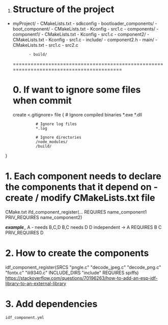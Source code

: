 
1. Structure of the project
    =========================================================================================
- myProject/
             - CMakeLists.txt
             - sdkconfig
             - bootloader_components/ - boot_component/ - CMakeLists.txt
                                                        - Kconfig
                                                        - src1.c
             - components/ - component1/ - CMakeLists.txt
                                         - Kconfig
                                         - src1.c
                           - component2/ - CMakeLists.txt
                                         - Kconfig
                                         - src1.c
                                         - include/ - component2.h
             - main/       - CMakeLists.txt
                           - src1.c
                           - src2.c

             - build/
    ========================================================================================
   # 0. If want to ignore some files when commit
   create <.gitignore> file
{
                # Ignore compiled binaries
                *.exe
                *.dll

                # Ignore log files
                *.log

                # Ignore directories
                /node_modules/
                /build/
}



   # 1. Each component needs to declare the components that it depend on - create / modify CMakeLists.txt file
   CMake.txt 
                ifd_component_register(...
                            REQUIRES name_component1
                            PRIV_REQUIRES name_component2)

_____example______
A - needs B,C,D
B,C needs D
D independent
-> A REQUIRES B C
     PRIV_REQUIRES D

   # 2. How to create the components
   idf_component_register(SRCS "pngle.c" "decode_jpeg.c" "decode_png.c" "fontx.c" "ili9340.c"
                       INCLUDE_DIRS "include"
                       REQUIRES spiffs)
    https://stackoverflow.com/questions/70196263/how-to-add-an-esp-idf-library-to-an-external-library

   # 3. Add dependencies 
    idf_component.yml

